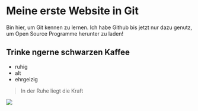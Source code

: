 # Meine erste Website in Git

Bin hier, um Git kennen zu lernen.
Ich habe Github bis jetzt nur dazu genutz, um Open Source Programme herunter zu laden!

## Trinke ngerne schwarzen Kaffee

* ruhig
* alt
* ehrgeizig

> In der Ruhe liegt die Kraft

<img src = "https://www.google.com/url?sa=i&url=https%3A%2F%2Fde.123rf.com%2Fphoto_77622494_zeichnung-portr%25C3%25A4t-arzt-mann-charakter-bild-vektor-illustration.html&psig=AOvVaw0OtWrbQNIN81gF3isNsFD9&ust=1603995234260000&source=images&cd=vfe&ved=0CAIQjRxqFwoTCIiIr4fy1-wCFQAAAAAdAAAAABAE"/>